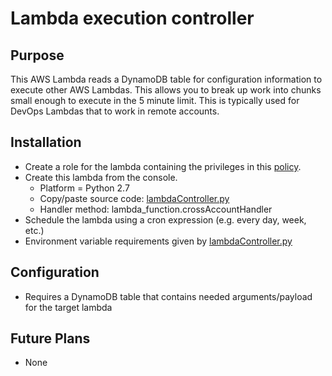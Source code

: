 # Lambda execution controller

## Purpose
This AWS Lambda reads a DynamoDB table for configuration information to execute other AWS Lambdas.
This allows you to break up work into chunks small enough to execute in the 5 minute limit.
This is typically used for DevOps Lambdas that to work in remote accounts.

## Installation

* Create a role for the lambda containing the privileges in this [policy](awsPolicy.json).
* Create this lambda from the console.
    * Platform = Python 2.7
    * Copy/paste source code:  [lambdaController.py](lambdaController.py)
    * Handler method:  lambda_function.crossAccountHandler
* Schedule the lambda using a cron expression (e.g. every day, week, etc.)
* Environment variable requirements given by [lambdaController.py](lambdaController.py)

## Configuration
* Requires a DynamoDB table that contains needed arguments/payload for the target lambda

## Future Plans
* None
